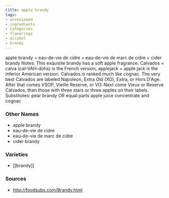 ```yaml
---
title: apple brandy
tags:
- unreviewed
- ingredients
- categories
- flavorings
- alcohol
- brandy
---
```

apple brandy = eau-de-vie de cidre = eau-de-vie de marc de cidre = cider brandy Notes: This exquisite brandy has a soft apple fragrance. Calvados = calva (cal-VAH-dohs) is the French version, applejack = apple jack is the inferior American version. Calvados is ranked much like cognac. The very best Calvados are labeled Napoleon, Extra Old (XO), Extra, or Hors D'Age. After that comes VSOP, Vieille Reserve, or VO. Next come Vieux or Reserve Calvados, then those with three stars or three apples on their labels. Substitutes: pear brandy OR equal parts apple juice concentrate and cognac

### Other Names

* apple brandy
* eau-de-vie de cidre
* eau-de-vie de marc de cidre
* cider brandy

### Varieties

* [[brandy]]

### Sources
* http://foodsubs.com/Brandy.html

